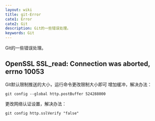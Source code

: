 ```yaml
---
layout: wiki
title: git-Error
cate1: Error
cate2: Git
description: Git的一些错误处理。
keywords: Git
---
```


Git的一些错误处理。

## OpenSSL SSL_read: Connection was aborted, errno 10053

Git默认限制推送的大小，运行命令更改限制大小即可 增加缓冲，解决办法：
```
git config --global http.postBuffer 524288000
```

更改网络认证设置，解决办法：
```
git config http.sslVerify "false"
```
